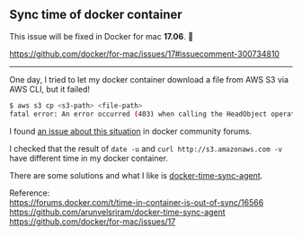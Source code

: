 ## Sync time of docker container

This issue will be fixed in Docker for mac **17.06**. 🎉

https://github.com/docker/for-mac/issues/17#issuecomment-300734810

---

One day, I tried to let my docker container download a file from AWS S3 via AWS CLI, but it failed!

```bash
$ aws s3 cp <s3-path> <file-path>
fatal error: An error occurred (403) when calling the HeadObject operation: Forbidden
```

I found [an issue about this situation](https://forums.docker.com/t/time-in-container-is-out-of-sync/16566) in docker community forums.

I checked that the result of `date -u` and `curl http://s3.amazonaws.com -v` have different time in my docker container.

There are some solutions and what I like is [docker-time-sync-agent](https://github.com/arunvelsriram/docker-time-sync-agent/).

Reference:  
https://forums.docker.com/t/time-in-container-is-out-of-sync/16566  
https://github.com/arunvelsriram/docker-time-sync-agent
https://github.com/docker/for-mac/issues/17

